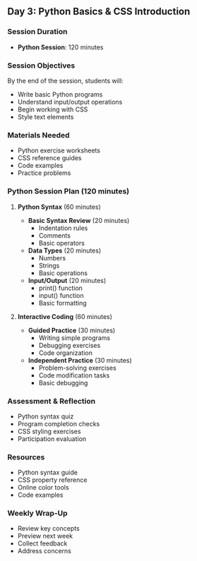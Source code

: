 ## Day 3: Python Basics & CSS Introduction
### Session Duration
- **Python Session**: 120 minutes

### Session Objectives
By the end of the session, students will:
- Write basic Python programs
- Understand input/output operations
- Begin working with CSS
- Style text elements

### Materials Needed
- Python exercise worksheets
- CSS reference guides
- Code examples
- Practice problems

### Python Session Plan (120 minutes)
1. **Python Syntax** (60 minutes)
   - **Basic Syntax Review** (20 minutes)
     - Indentation rules
     - Comments
     - Basic operators
   - **Data Types** (20 minutes)
     - Numbers
     - Strings
     - Basic operations
   - **Input/Output** (20 minutes)
     - print() function
     - input() function
     - Basic formatting

2. **Interactive Coding** (60 minutes)
   - **Guided Practice** (30 minutes)
     - Writing simple programs
     - Debugging exercises
     - Code organization
   - **Independent Practice** (30 minutes)
     - Problem-solving exercises
     - Code modification tasks
     - Basic debugging


### Assessment & Reflection
- Python syntax quiz
- Program completion checks
- CSS styling exercises
- Participation evaluation


### Resources
- Python syntax guide
- CSS property reference
- Online color tools
- Code examples


### Weekly Wrap-Up
- Review key concepts
- Preview next week
- Collect feedback
- Address concerns
